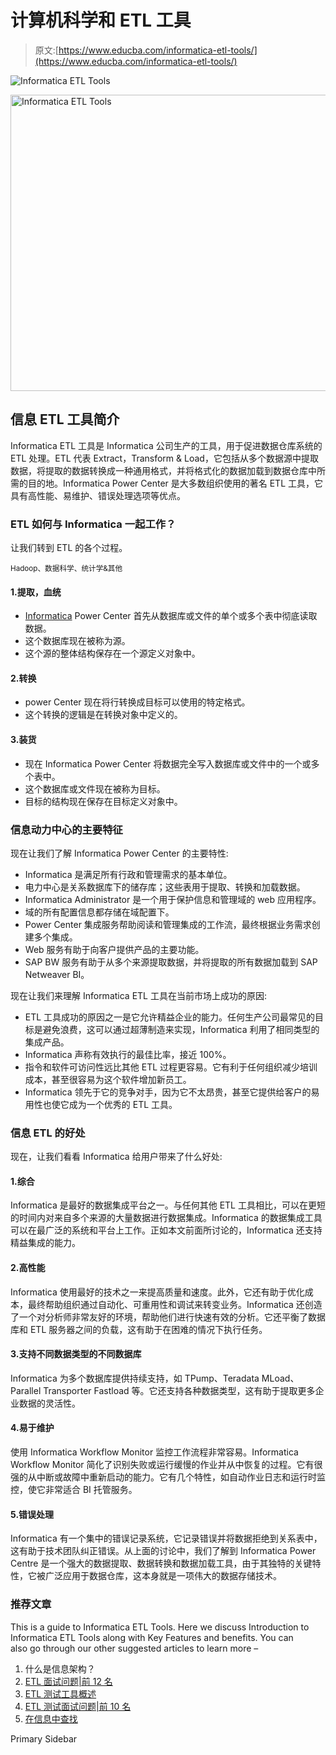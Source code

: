 # 计算机科学和 ETL 工具

> 原文:[https://www.educba.com/informatica-etl-tools/](https://www.educba.com/informatica-etl-tools/)

![Informatica ETL Tools](../Images/d3e87a615183527c7124a72add50a3c9.png)

<noscript><img class="alignnone size-full wp-image-233680" src="../Images/d3e87a615183527c7124a72add50a3c9.png" alt="Informatica ETL Tools" width="900" height="474" data-original-src="https://cdn.educba.com/academy/wp-content/uploads/2019/10/Informatica-ETL-Tools.png"/></noscript>

## 信息 ETL 工具简介

Informatica ETL 工具是 Informatica 公司生产的工具，用于促进数据仓库系统的 ETL 处理。ETL 代表 Extract，Transform & Load，它包括从多个数据源中提取数据，将提取的数据转换成一种通用格式，并将格式化的数据加载到数据仓库中所需的目的地。Informatica Power Center 是大多数组织使用的著名 ETL 工具，它具有高性能、易维护、错误处理选项等优点。

### ETL 如何与 Informatica 一起工作？

让我们转到 ETL 的各个过程。

<small>Hadoop、数据科学、统计学&其他</small>

#### 1.提取，血统

*   [Informatica](https://www.educba.com/what-is-informatica/) Power Center 首先从数据库或文件的单个或多个表中彻底读取数据。
*   这个数据库现在被称为源。
*   这个源的整体结构保存在一个源定义对象中。

#### 2.转换

*   power Center 现在将行转换成目标可以使用的特定格式。
*   这个转换的逻辑是在转换对象中定义的。

#### 3.装货

*   现在 Informatica Power Center 将数据完全写入数据库或文件中的一个或多个表中。
*   这个数据库或文件现在被称为目标。
*   目标的结构现在保存在目标定义对象中。

### 信息动力中心的主要特征

现在让我们了解 Informatica Power Center 的主要特性:

*   Informatica 是满足所有行政和管理需求的基本单位。
*   电力中心是关系数据库下的储存库；这些表用于提取、转换和加载数据。
*   Informatica Administrator 是一个用于保护信息和管理域的 web 应用程序。
*   域的所有配置信息都存储在域配置下。
*   Power Center 集成服务帮助阅读和管理集成的工作流，最终根据业务需求创建多个集成。
*   Web 服务有助于向客户提供产品的主要功能。
*   SAP BW 服务有助于从多个来源提取数据，并将提取的所有数据加载到 SAP Netweaver BI。

现在让我们来理解 Informatica ETL 工具在当前市场上成功的原因:

*   ETL 工具成功的原因之一是它允许精益企业的能力。任何生产公司最常见的目标是避免浪费，这可以通过超薄制造来实现，Informatica 利用了相同类型的集成产品。
*   Informatica 声称有效执行的最佳比率，接近 100%。
*   指令和软件可访问性远比其他 ETL 过程更容易。它有利于任何组织减少培训成本，甚至很容易为这个软件增加新员工。
*   Informatica 领先于它的竞争对手，因为它不太昂贵，甚至它提供给客户的易用性也使它成为一个优秀的 ETL 工具。

### 信息 ETL 的好处

现在，让我们看看 Informatica 给用户带来了什么好处:

#### 1.综合

Informatica 是最好的数据集成平台之一。与任何其他 ETL 工具相比，可以在更短的时间内对来自多个来源的大量数据进行数据集成。Informatica 的数据集成工具可以在最广泛的系统和平台上工作。正如本文前面所讨论的，Informatica 还支持精益集成的能力。

#### 2.高性能

Informatica 使用最好的技术之一来提高质量和速度。此外，它还有助于优化成本，最终帮助组织通过自动化、可重用性和调试来转变业务。Informatica 还创造了一个对分析师非常友好的环境，帮助他们进行快速有效的分析。它还平衡了数据库和 ETL 服务器之间的负载，这有助于在困难的情况下执行任务。

#### 3.支持不同数据类型的不同数据库

Informatica 为多个数据库提供持续支持，如 TPump、Teradata MLoad、Parallel Transporter Fastload 等。它还支持各种数据类型，这有助于提取更多企业数据的灵活性。

#### 4.易于维护

使用 Informatica Workflow Monitor 监控工作流程非常容易。Informatica Workflow Monitor 简化了识别失败或运行缓慢的作业并从中恢复的过程。它有很强的从中断或故障中重新启动的能力。它有几个特性，如自动作业日志和运行时监控，使它非常适合 BI 托管服务。

#### 5.错误处理

Informatica 有一个集中的错误记录系统，它记录错误并将数据拒绝到关系表中，这有助于技术团队纠正错误。从上面的讨论中，我们了解到 Informatica Power Centre 是一个强大的数据提取、数据转换和数据加载工具，由于其独特的关键特性，它被广泛应用于数据仓库，这本身就是一项伟大的数据存储技术。

### 推荐文章

This is a guide to Informatica ETL Tools. Here we discuss Introduction to Informatica ETL Tools along with Key Features and benefits. You can also go through our other suggested articles to learn more –

1.  什么是信息架构？
2.  [ETL 面试问题|前 12 名](https://www.educba.com/etl-interview-questions/)
3.  [ETL 测试工具概述](https://www.educba.com/etl-testing-tool/)
4.  [ETL 测试面试问题|前 10 名](https://www.educba.com/etl-testing-interview-questions/)
5.  [在信息中查找](https://www.educba.com/lookup-in-informatica/)

<footer class="entry-footer">

<aside class="sidebar sidebar-primary widget-area" role="complementary" aria-label="Primary Sidebar">Primary Sidebar</aside>

</footer>